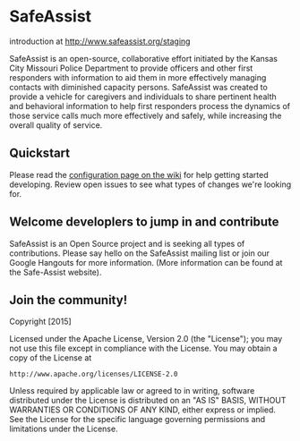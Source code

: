 # SafeAssist
introduction at
http://www.safeassist.org/staging

SafeAssist is an open-source, collaborative effort initiated by the Kansas City Missouri Police Department to provide officers and other first responders with information to aid them in more effectively managing contacts with diminished capacity persons. SafeAssist was created to provide a vehicle for caregivers and individuals to share pertinent health and behavioral information to help first responders process the dynamics of those service calls much more effectively and safely, while increasing the overall quality of service.

## Quickstart

Please read the [configuration page on the wiki](https://github.com/codeforkansascity/Safe-Assist/wiki/configuring-your-development-environment) for help getting started developing. Review open issues to see what types of changes we're looking for. 

## Welcome developlers to jump in and contribute
SafeAssist is an Open Source project and is seeking all types of contributions.  Please say hello on the SafeAssist mailing list or join our Google Hangouts for more information.  (More information can be found at the Safe-Assist website).


## Join the community!


Copyright [2015]

Licensed under the Apache License, Version 2.0 (the "License");
you may not use this file except in compliance with the License.
You may obtain a copy of the License at

    http://www.apache.org/licenses/LICENSE-2.0

Unless required by applicable law or agreed to in writing, software
distributed under the License is distributed on an "AS IS" BASIS,
WITHOUT WARRANTIES OR CONDITIONS OF ANY KIND, either express or implied.
See the License for the specific language governing permissions and
limitations under the License.
